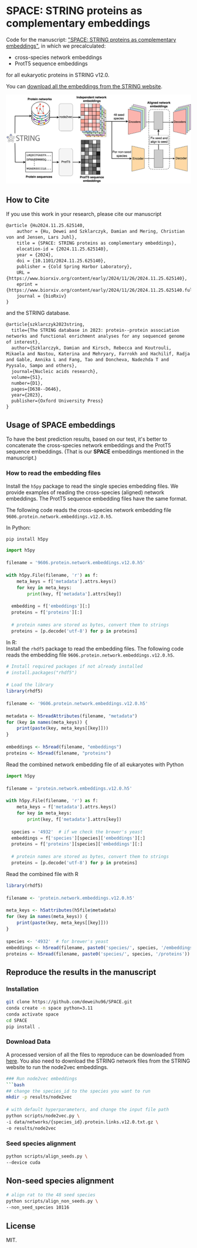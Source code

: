 # SPACE: STRING proteins as complementary embeddings
Code for the manuscript: ["SPACE: STRING proteins as complementary embeddings"](https://www.biorxiv.org/content/10.1101/2024.11.25.625140v1),
in which we precalculated:
- cross-species network embeddings 
- ProtT5 sequence embeddings  

for all eukaryotic proteins in STRING v12.0.

You can [download all the embeddings from the STRING website](https://string-db.org/cgi/download).

![SPACE](./figures/space_overview.png)

## How to Cite
If you use this work in your research, please cite our manuscript 
```
@article {Hu2024.11.25.625140,
	author = {Hu, Dewei and Szklarczyk, Damian and Mering, Christian von and Jensen, Lars Juhl},
	title = {SPACE: STRING proteins as complementary embeddings},
	elocation-id = {2024.11.25.625140},
	year = {2024},
	doi = {10.1101/2024.11.25.625140},
	publisher = {Cold Spring Harbor Laboratory},
	URL = {https://www.biorxiv.org/content/early/2024/11/26/2024.11.25.625140},
	eprint = {https://www.biorxiv.org/content/early/2024/11/26/2024.11.25.625140.full.pdf},
	journal = {bioRxiv}
}

```

and the STRING database.
```
@article{szklarczyk2023string,
  title={The STRING database in 2023: protein--protein association networks and functional enrichment analyses for any sequenced genome of interest},
  author={Szklarczyk, Damian and Kirsch, Rebecca and Koutrouli, Mikaela and Nastou, Katerina and Mehryary, Farrokh and Hachilif, Radja and Gable, Annika L and Fang, Tao and Doncheva, Nadezhda T and Pyysalo, Sampo and others},
  journal={Nucleic acids research},
  volume={51},
  number={D1},
  pages={D638--D646},
  year={2023},
  publisher={Oxford University Press}
}
```
## Usage of SPACE embeddings
To have the best prediction results, based on our test, it's better to concatenate the cross-species network embeddings and the ProtT5 sequence embeddings. (That is our **SPACE** embeddings mentioned in the manuscript.)


### How to read the embedding files

Install the `h5py` package to read the single species embedding files. We provide examples of reading the cross-species (aligned) network embeddings. The ProtT5 sequence embedding files have the same format.

The following code reads the cross-species network embedding file `9606.protein.network.embeddings.v12.0.h5`. 

In Python: 
```bash
pip install h5py
```


```Python
import h5py

filename = '9606.protein.network.embeddings.v12.0.h5'

with h5py.File(filename, 'r') as f:
    meta_keys = f['metadata'].attrs.keys()
    for key in meta_keys:
        print(key, f['metadata'].attrs[key])

  embedding = f['embeddings'][:]
  proteins = f['proteins'][:]

  # protein names are stored as bytes, convert them to strings
  proteins = [p.decode('utf-8') for p in proteins]
```

In R:  
Install the `rhdf5` package to read the embedding files. The following code reads the embedding file `9606.protein.network.embeddings.v12.0.h5`.

```R
# Install required packages if not already installed
# install.packages("rhdf5")

# Load the library
library(rhdf5)

filename <- '9606.protein.network.embeddings.v12.0.h5'

metadata <- h5readAttributes(filename, "metadata")
for (key in names(meta_keys)) {
    print(paste(key, meta_keys[[key]]))
}

embeddings <- h5read(filename, "embeddings")
proteins <- h5read(filename, "proteins")
```

Read the combined network embedding file of all eukaryotes  with Python
```Python
import h5py

filename = 'protein.network.embeddings.v12.0.h5'

with h5py.File(filename, 'r') as f:
    meta_keys = f['metadata'].attrs.keys()
    for key in meta_keys:
        print(key, f['metadata'].attrs[key])
  
  species = '4932'  # if we check the brewer's yeast
  embeddings = f['species'][species]['embeddings'][:]
  proteins = f['proteins'][species]['embeddings'][:]

  # protein names are stored as bytes, convert them to strings
  proteins = [p.decode('utf-8') for p in proteins]

```
Read the combined file with R
```R
library(rhdf5)

filename <- 'protein.network.embeddings.v12.0.h5'

meta_keys <- h5attributes(h5file$metadata)
for (key in names(meta_keys)) {
    print(paste(key, meta_keys[[key]]))
}

species <- '4932'  # for brewer's yeast
embeddings <- h5read(filename, paste0('species/', species, '/embeddings'))
proteins <- h5read(filename, paste0('species/', species, '/proteins'))
```


## Reproduce the results in the manuscript

### Installation
```bash
git clone https://github.com/deweihu96/SPACE.git
conda create -n space python=3.11
conda activate space
cd SPACE
pip install .
```


### Download Data

A processed version of all the files to reproduce can be downloaded from [here](https://erda.ku.dk/archives/c2a0ba424cf75184c39a3cd37e4fe1a6/published-archive.html). You also need to download the STRING network files from the STRING website to run the node2vec embeddings.

```bash
### Run node2vec embeddings
```bash
## change the species_id to the species you want to run
mkdir -p results/node2vec

# with default hyperparameters, and change the input file path
python scripts/node2vec.py \
-i data/networks/{species_id}.protein.links.v12.0.txt.gz \
-o results/node2vec

```

### Seed species alignment
```bash
python scripts/align_seeds.py \
--device cuda
```

## Non-seed species alignment
```bash
# align rat to the 48 seed species
python scripts/align_non_seeds.py \
--non_seed_species 10116
```
## License
MIT.